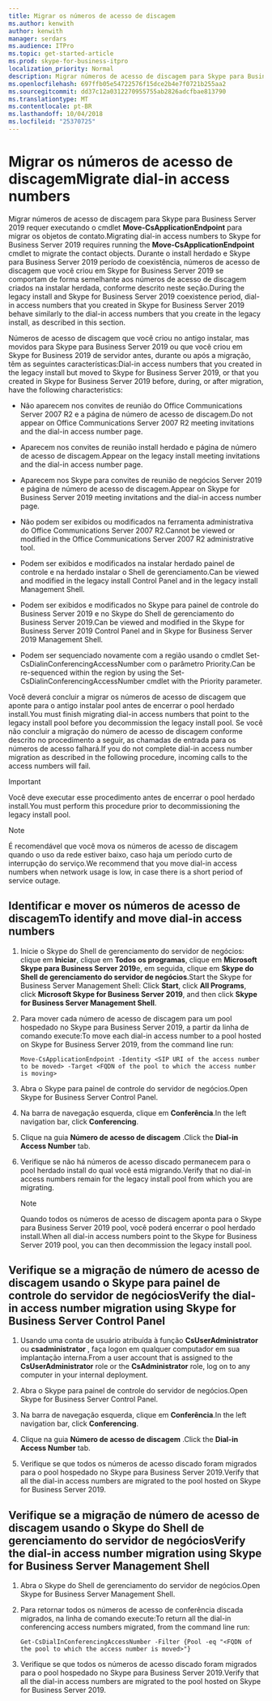 ```yaml
---
title: Migrar os números de acesso de discagem
ms.author: kenwith
author: kenwith
manager: serdars
ms.audience: ITPro
ms.topic: get-started-article
ms.prod: skype-for-business-itpro
localization_priority: Normal
description: Migrar números de acesso de discagem para Skype para Business Server 2019 requer executando o cmdlet Move-CsApplicationEndpoint para migrar os objetos de contato. Durante o install herdado e Skype para Business Server 2019 período de coexistência, números de acesso de discagem que você criou em Skype for Business Server 2019 se comportam de forma semelhante aos números de acesso de discagem criados na instalar herdada, conforme descrito neste seção.
ms.openlocfilehash: 697ffb05e54722576f15dce2b4e7f0721b255aa2
ms.sourcegitcommit: dd37c12a0312270955755ab2826adcfbae813790
ms.translationtype: MT
ms.contentlocale: pt-BR
ms.lasthandoff: 10/04/2018
ms.locfileid: "25370725"
---
```

# <a name="migrate-dial-in-access-numbers"></a><span data-ttu-id="17648-104">Migrar os números de acesso de discagem</span><span class="sxs-lookup"><span data-stu-id="17648-104">Migrate dial-in access numbers</span></span>

<span data-ttu-id="17648-105">Migrar números de acesso de discagem para Skype para Business Server 2019 requer executando o cmdlet **Move-CsApplicationEndpoint** para migrar os objetos de contato.</span><span class="sxs-lookup"><span data-stu-id="17648-105">Migrating dial-in access numbers to Skype for Business Server 2019 requires running the **Move-CsApplicationEndpoint** cmdlet to migrate the contact objects.</span></span> <span data-ttu-id="17648-106">Durante o install herdado e Skype para Business Server 2019 período de coexistência, números de acesso de discagem que você criou em Skype for Business Server 2019 se comportam de forma semelhante aos números de acesso de discagem criados na instalar herdada, conforme descrito neste seção.</span><span class="sxs-lookup"><span data-stu-id="17648-106">During the legacy install and Skype for Business Server 2019 coexistence period, dial-in access numbers that you created in Skype for Business Server 2019 behave similarly to the dial-in access numbers that you create in the legacy install, as described in this section.</span></span> 

<span data-ttu-id="17648-107">Números de acesso de discagem que você criou no antigo instalar, mas movidos para Skype para Business Server 2019 ou que você criou em Skype for Business 2019 de servidor antes, durante ou após a migração, têm as seguintes características:</span><span class="sxs-lookup"><span data-stu-id="17648-107">Dial-in access numbers that you created in the legacy install but moved to Skype for Business Server 2019, or that you created in Skype for Business Server 2019 before, during, or after migration, have the following characteristics:</span></span>

- <span data-ttu-id="17648-108">Não aparecem nos convites de reunião do Office Communications Server 2007 R2 e a página de número de acesso de discagem.</span><span class="sxs-lookup"><span data-stu-id="17648-108">Do not appear on Office Communications Server 2007 R2 meeting invitations and the dial-in access number page.</span></span>

- <span data-ttu-id="17648-109">Aparecem nos convites de reunião install herdado e página de número de acesso de discagem.</span><span class="sxs-lookup"><span data-stu-id="17648-109">Appear on the legacy install meeting invitations and the dial-in access number page.</span></span>

- <span data-ttu-id="17648-110">Aparecem nos Skype para convites de reunião de negócios Server 2019 e página de número de acesso de discagem.</span><span class="sxs-lookup"><span data-stu-id="17648-110">Appear on Skype for Business Server 2019 meeting invitations and the dial-in access number page.</span></span>

- <span data-ttu-id="17648-111">Não podem ser exibidos ou modificados na ferramenta administrativa do Office Communications Server 2007 R2.</span><span class="sxs-lookup"><span data-stu-id="17648-111">Cannot be viewed or modified in the Office Communications Server 2007 R2 administrative tool.</span></span>

- <span data-ttu-id="17648-112">Podem ser exibidos e modificados na instalar herdado painel de controle e na herdado instalar o Shell de gerenciamento.</span><span class="sxs-lookup"><span data-stu-id="17648-112">Can be viewed and modified in the legacy install Control Panel and in the legacy install Management Shell.</span></span>

- <span data-ttu-id="17648-113">Podem ser exibidos e modificados no Skype para painel de controle do Business Server 2019 e no Skype do Shell de gerenciamento do Business Server 2019.</span><span class="sxs-lookup"><span data-stu-id="17648-113">Can be viewed and modified in the Skype for Business Server 2019 Control Panel and in Skype for Business Server 2019 Management Shell.</span></span>

- <span data-ttu-id="17648-114">Podem ser sequenciado novamente com a região usando o cmdlet Set-CsDialinConferencingAccessNumber com o parâmetro Priority.</span><span class="sxs-lookup"><span data-stu-id="17648-114">Can be re-sequenced within the region by using the Set-CsDialinConferencingAccessNumber cmdlet with the Priority parameter.</span></span>

<span data-ttu-id="17648-115">Você deverá concluir a migrar os números de acesso de discagem que aponte para o antigo instalar pool antes de encerrar o pool herdado install.</span><span class="sxs-lookup"><span data-stu-id="17648-115">You must finish migrating dial-in access numbers that point to the legacy install pool before you decommission the legacy install pool.</span></span> <span data-ttu-id="17648-116">Se você não concluir a migração do número de acesso de discagem conforme descrito no procedimento a seguir, as chamadas de entrada para os números de acesso falhará.</span><span class="sxs-lookup"><span data-stu-id="17648-116">If you do not complete dial-in access number migration as described in the following procedure, incoming calls to the access numbers will fail.</span></span>

> [!IMPORTANT]
> <span data-ttu-id="17648-117">Você deve executar esse procedimento antes de encerrar o pool herdado install.</span><span class="sxs-lookup"><span data-stu-id="17648-117">You must perform this procedure prior to decommissioning the legacy install pool.</span></span> 

> [!NOTE]
> <span data-ttu-id="17648-118">É recomendável que você mova os números de acesso de discagem quando o uso da rede estiver baixo, caso haja um período curto de interrupção do serviço.</span><span class="sxs-lookup"><span data-stu-id="17648-118">We recommend that you move dial-in access numbers when network usage is low, in case there is a short period of service outage.</span></span> 

## <a name="to-identify-and-move-dial-in-access-numbers"></a><span data-ttu-id="17648-119">Identificar e mover os números de acesso de discagem</span><span class="sxs-lookup"><span data-stu-id="17648-119">To identify and move dial-in access numbers</span></span>

1. <span data-ttu-id="17648-120">Inicie o Skype do Shell de gerenciamento do servidor de negócios: clique em **Iniciar**, clique em **Todos os programas**, clique em **Microsoft Skype para Business Server 2019**e, em seguida, clique em **Skype do Shell de gerenciamento do servidor de negócios**.</span><span class="sxs-lookup"><span data-stu-id="17648-120">Start the Skype for Business Server Management Shell: Click **Start**, click **All Programs**, click **Microsoft Skype for Business Server 2019**, and then click **Skype for Business Server Management Shell**.</span></span>

2. <span data-ttu-id="17648-121">Para mover cada número de acesso de discagem para um pool hospedado no Skype para Business Server 2019, a partir da linha de comando execute:</span><span class="sxs-lookup"><span data-stu-id="17648-121">To move each dial-in access number to a pool hosted on Skype for Business Server 2019, from the command line run:</span></span> 

   ```
   Move-CsApplicationEndpoint -Identity <SIP URI of the access number to be moved> -Target <FQDN of the pool to which the access number is moving>
   ```

3. <span data-ttu-id="17648-122">Abra o Skype para painel de controle do servidor de negócios.</span><span class="sxs-lookup"><span data-stu-id="17648-122">Open Skype for Business Server Control Panel.</span></span>

4. <span data-ttu-id="17648-123">Na barra de navegação esquerda, clique em **Conferência**.</span><span class="sxs-lookup"><span data-stu-id="17648-123">In the left navigation bar, click **Conferencing**.</span></span>

5. <span data-ttu-id="17648-124">Clique na guia **Número de acesso de discagem** .</span><span class="sxs-lookup"><span data-stu-id="17648-124">Click the **Dial-in Access Number** tab.</span></span> 

6. <span data-ttu-id="17648-125">Verifique se não há números de acesso discado permanecem para o pool herdado install do qual você está migrando.</span><span class="sxs-lookup"><span data-stu-id="17648-125">Verify that no dial-in access numbers remain for the legacy install pool from which you are migrating.</span></span>

    > [!NOTE]
    > <span data-ttu-id="17648-126">Quando todos os números de acesso de discagem aponta para o Skype para Business Server 2019 pool, você poderá encerrar o pool herdado install.</span><span class="sxs-lookup"><span data-stu-id="17648-126">When all dial-in access numbers point to the Skype for Business Server 2019 pool, you can then decommission the legacy install pool.</span></span> 

## <a name="verify-the-dial-in-access-number-migration-using-skype-for-business-server-control-panel"></a><span data-ttu-id="17648-127">Verifique se a migração de número de acesso de discagem usando o Skype para painel de controle do servidor de negócios</span><span class="sxs-lookup"><span data-stu-id="17648-127">Verify the dial-in access number migration using Skype for Business Server Control Panel</span></span>

1. <span data-ttu-id="17648-128">Usando uma conta de usuário atribuída à função **CsUserAdministrator** ou **csadministrator** , faça logon em qualquer computador em sua implantação interna.</span><span class="sxs-lookup"><span data-stu-id="17648-128">From a user account that is assigned to the **CsUserAdministrator** role or the **CsAdministrator** role, log on to any computer in your internal deployment.</span></span> 

2. <span data-ttu-id="17648-129">Abra o Skype para painel de controle do servidor de negócios.</span><span class="sxs-lookup"><span data-stu-id="17648-129">Open Skype for Business Server Control Panel.</span></span>

3. <span data-ttu-id="17648-130">Na barra de navegação esquerda, clique em **Conferência**.</span><span class="sxs-lookup"><span data-stu-id="17648-130">In the left navigation bar, click **Conferencing**.</span></span>

4. <span data-ttu-id="17648-131">Clique na guia **Número de acesso de discagem** .</span><span class="sxs-lookup"><span data-stu-id="17648-131">Click the **Dial-in Access Number** tab.</span></span> 

5. <span data-ttu-id="17648-132">Verifique se que todos os números de acesso discado foram migrados para o pool hospedado no Skype para Business Server 2019.</span><span class="sxs-lookup"><span data-stu-id="17648-132">Verify that all the dial-in access numbers are migrated to the pool hosted on Skype for Business Server 2019.</span></span>

## <a name="verify-the-dial-in-access-number-migration-using-skype-for-business-server-management-shell"></a><span data-ttu-id="17648-133">Verifique se a migração de número de acesso de discagem usando o Skype do Shell de gerenciamento do servidor de negócios</span><span class="sxs-lookup"><span data-stu-id="17648-133">Verify the dial-in access number migration using Skype for Business Server Management Shell</span></span>

1. <span data-ttu-id="17648-134">Abra o Skype do Shell de gerenciamento do servidor de negócios.</span><span class="sxs-lookup"><span data-stu-id="17648-134">Open Skype for Business Server Management Shell.</span></span>

2. <span data-ttu-id="17648-135">Para retornar todos os números de acesso de conferência discada migrados, na linha de comando execute:</span><span class="sxs-lookup"><span data-stu-id="17648-135">To return all the dial-in conferencing access numbers migrated, from the command line run:</span></span>

   ```
   Get-CsDialInConferencingAccessNumber -Filter {Pool -eq "<FQDN of the pool to which the access number is moved>"}
   ```

3. <span data-ttu-id="17648-136">Verifique se que todos os números de acesso discado foram migrados para o pool hospedado no Skype para Business Server 2019.</span><span class="sxs-lookup"><span data-stu-id="17648-136">Verify that all the dial-in access numbers are migrated to the pool hosted on Skype for Business Server 2019.</span></span>


